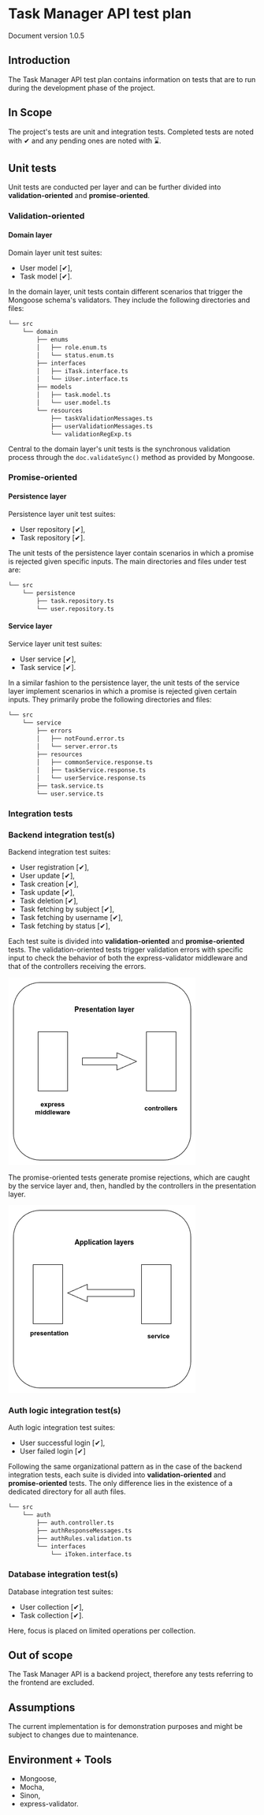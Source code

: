 # Task Manager API test plan

Document version 1.0.5

## Introduction

The Task Manager API test plan contains information on tests that are to run during the development phase of the project.

## In Scope

The project's tests are unit and integration tests. Completed tests are noted with ✔ and any pending ones are noted with ⌛.

## Unit tests

Unit tests are conducted per layer and can be further divided into **validation-oriented** and **promise-oriented**.

### Validation-oriented

#### Domain layer

Domain layer unit test suites:

- User model [✔],
- Task model [✔].

In the domain layer, unit tests contain different scenarios that trigger the Mongoose schema's validators. They include the following directories and files:

```text
└── src
    └── domain
        ├── enums
        │   ├── role.enum.ts
        │   └── status.enum.ts
        ├── interfaces
        │   ├── iTask.interface.ts
        │   └── iUser.interface.ts
        ├── models
        │   ├── task.model.ts
        │   └── user.model.ts
        └── resources
            ├── taskValidationMessages.ts
            ├── userValidationMessages.ts
            └── validationRegExp.ts
```

Central to the domain layer's unit tests is the synchronous validation process through the `doc.validateSync()` method as provided by Mongoose.

### Promise-oriented

#### Persistence layer

Persistence layer unit test suites:

- User repository [✔],
- Task repository [✔].

The unit tests of the persistence layer contain scenarios in which a promise is rejected given specific inputs. The main directories and files under test are:

```text
└── src
    └── persistence
        ├── task.repository.ts
        └── user.repository.ts
```

#### Service layer

Service layer unit test suites:

- User service [✔],
- Task service [✔].

In a similar fashion to the persistence layer, the unit tests of the service layer implement scenarios in which a promise is rejected given certain inputs. They primarily probe the following directories and files:

```text
└── src
    └── service
        ├── errors
        │   ├── notFound.error.ts
        │   └── server.error.ts
        ├── resources
        │   ├── commonService.response.ts
        │   ├── taskService.response.ts
        │   └── userService.response.ts
        ├── task.service.ts
        └── user.service.ts
```

### Integration tests

### Backend integration test(s)

Backend integration test suites:

- User registration [✔],
- User update [✔],
- Task creation [✔],
- Task update [✔],
- Task deletion [✔],
- Task fetching by subject [✔],
- Task fetching by username [✔],
- Task fetching by status [✔],

Each test suite is divided into **validation-oriented** and **promise-oriented** tests. The validation-oriented tests trigger validation errors with specific input to check the behavior of both the express-validator middleware and that of the controllers receiving the errors.

![A diagram showing the main parts of the presentation layer probed by the validation-oriented backend integration tests](img/backend_integration_testing_diagram_1.png)

The promise-oriented tests generate promise rejections, which are caught by the service layer and, then, handled by the controllers in the presentation layer.

![A diagram showing the application layers probed by the promise-oriented backend integration tests](img/backend_integration_testing_diagram_2.png)

### Auth logic integration test(s)

Auth logic integration test suites:

- User successful login [✔],
- User failed login [✔]

Following the same organizational pattern as in the case of the backend integration tests, each suite is divided into **validation-oriented** and **promise-oriented** tests. The only difference lies in the existence of a dedicated directory for all auth files.

```text
└── src
    └── auth
        ├── auth.controller.ts
        ├── authResponseMessages.ts
        ├── authRules.validation.ts
        └── interfaces
            └── iToken.interface.ts
```

### Database integration test(s)

Database integration test suites:

- User collection [✔],
- Task collection [✔].

Here, focus is placed on limited operations per collection.

## Out of scope

The Task Manager API is a backend project, therefore any tests referring to the frontend are excluded.

## Assumptions

The current implementation is for demonstration purposes and might be subject to changes due to maintenance.

## Environment + Tools

- Mongoose,
- Mocha,
- Sinon,
- express-validator.

